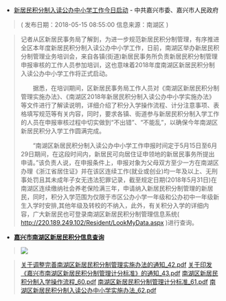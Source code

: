 - [新居民积分制入读公办中小学工作今日启动](http://www.jiaxing.gov.cn/mljx/jrjx/ms/nhq/201805/t20180515_754987.html) - 中共嘉兴市委、嘉兴市人民政府
 
 >    ( 发布日期：2018-05-15 08:55:00	信息来源：南湖区 )


>    记者从区新居民事务局了解到，为进一步规范新居民积分制管理，有序推进全区本年度新居民积分制入读公办中小学工作，日前，南湖区举办新居民积分制管理业务培训会，来自各镇(街道)新居民事务所负责新居民积分制管理申报审核的工作人员参加培训，这也意味着2018年度南湖区新居民积分制入读公办中小学工作将正式启动。
>
> 　　据悉，在培训期间，区新居民事务局工作人员对《南湖区新居民积分制管理实施办法》、《南湖区2018年新居民积分制入读公办中小学实施办法》等文件进行了解读说明，详细介绍了积分入学操作流程、计分注意事项、表格填写规范等有关内容，同时，要求各镇、街道参与新居民积分制入学工作的人员在申报审核过程中切实做到“不出错”、“不能乱”，以确保今年南湖区新居民积分入学工作圆满完成。
>
> 　　“南湖区新居民积分制入读公办中小学工作申报时间定于5月15日至6月29日期间，在这段时间内，新居民可向居住证申领地的新居民事务所提出申请。”该负责人说，在申报条件上，申报对象为父母双方至少一方在南湖区办理《浙江省居住证》并在该区连续工作(就业或创业)均一年及以上、无刑事处罚且其未成年子女无违法犯罪记录，截至规定日期(2018年5月31日)在南湖区连续缴纳社会养老保险满三年，申请纳入新居民积分制管理的新居民，同时，积分入学范围为仅限于市区公办小学一年级和公办初中一年级新生入学时安排,其他年级及转校的不纳入，此外，有关积分入学的详细内容，广大新居民也可登录南湖区新居民积分制管理信息系统( http://220.189.249.102/Resident/LookMyData.aspx )进行查询。
>
- [**嘉兴市南湖区新居民积分信息查询**](http://220.189.249.102/Resident/LookMyData.aspx)

> <p><a href="http://220.189.249.102/Resident/LookMyData.aspx" title="嘉兴市南湖区新居民积分信息查询( http://220.189.249.102/Resident/LookMyData.aspx )"><img src="https://camo.githubusercontent.com/9afafa3c1996f3a1eff7fc9083fda3a95ee68c60/687474703a2f2f7777772e636e6a786f6c2e636f6d2f78777a782f6a7878772f636f6e74656e742f696d616765732f617474616368656d656e742f6a70672f73697465312f32303138303531352f663862313536626166323063316336343938303833302e6a70673f7261773d74727565?raw=true"/></a></p>



>  	[关于调整完善南湖区新居民积分制管理实施办法的通知_42.pdf](https://reliancehk.github.io/ebook/嘉兴新居民积分政策/关于调整完善南湖区新居民积分制管理实施办法的通知_42.pdf)
>  	[关于印发《嘉兴市南湖区新居民积分制管理计分标准》的通知_43.pdf](https://reliancehk.github.io/ebook/嘉兴新居民积分政策/关于印发《嘉兴市南湖区新居民积分制管理计分标准》的通知_43.pdf)
>  	[南湖区新居民积分制入学操作流程_60.pdf](https://reliancehk.github.io/ebook/嘉兴新居民积分政策/南湖区新居民积分制入学操作流程_60.pdf)
>  	[南湖区新居民积分制管理计分标准_61.pdf](https://reliancehk.github.io/ebook/嘉兴新居民积分政策/南湖区新居民积分制管理计分标准_61.pdf)
>  	[南湖区新居民积分制入读公办中小学实施办法_62.pdf](https://reliancehk.github.io/ebook/嘉兴新居民积分政策/南湖区新居民积分制入读公办中小学实施办法_62.pdf)
